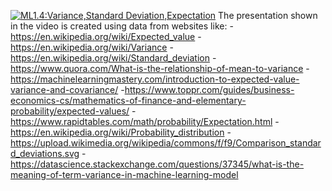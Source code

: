 [![ML1.4:Variance,Standard Deviation,Expectation](https://github.com/girlscript/winter-of-contributing/blob/f0374f8ae7df2e58d95c85b5bc5143d3440ca1e0/Machine_Learning/Statistics_for_Machine_Learning/Assets/thumbnail.png)](https://drive.google.com/file/d/1SDKdSQWRr00JRi9DGZpDVbZCYAB2RQZf/view?usp=sharing)
The presentation shown in the video is created using data from websites like:
-https://en.wikipedia.org/wiki/Expected_value
-https://en.wikipedia.org/wiki/Variance
-https://en.wikipedia.org/wiki/Standard_deviation
-https://www.quora.com/What-is-the-relationship-of-mean-to-variance
-https://machinelearningmastery.com/introduction-to-expected-value-variance-and-covariance/
-https://www.toppr.com/guides/business-economics-cs/mathematics-of-finance-and-elementary-probability/expected-values/
-https://www.rapidtables.com/math/probability/Expectation.html
-https://en.wikipedia.org/wiki/Probability_distribution
-https://upload.wikimedia.org/wikipedia/commons/f/f9/Comparison_standard_deviations.svg
-https://datascience.stackexchange.com/questions/37345/what-is-the-meaning-of-term-variance-in-machine-learning-model
